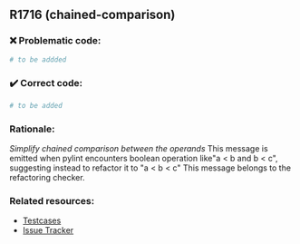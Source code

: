 ## R1716 (chained-comparison)

### :x: Problematic code:

```python
# to be addded
```

### :heavy_check_mark: Correct code:

```python
# to be added
```

### Rationale:

 *Simplify chained comparison between the operands*
  This message is emitted when pylint encounters boolean operation like"a < b
  and b < c", suggesting instead to refactor it to "a < b < c" This message
  belongs to the refactoring checker.



### Related resources:

- [Testcases](#)
- [Issue Tracker](https://github.com/PyCQA/pylint/issues?q=is%3Aissue+%22chained-comparison%22+OR+%22R1716%22)
